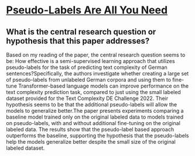 # [Pseudo-Labels Are All You Need](https://arxiv.org/abs/2208.09243)

## What is the central research question or hypothesis that this paper addresses?

Based on my reading of the paper, the central research question seems to be: How effective is a semi-supervised learning approach that utilizes pseudo-labels for the task of predicting text complexity of German sentences?Specifically, the authors investigate whether creating a large set of pseudo-labels from unlabeled German corpora and using them to fine-tune Transformer-based language models can improve performance on the text complexity prediction task, compared to just using the small labeled dataset provided for the Text Complexity DE Challenge 2022. Their hypothesis seems to be that the additional pseudo-labels will allow the models to generalize better.The paper presents experiments comparing a baseline model trained only on the original labeled data to models trained on pseudo-labels, with and without additional fine-tuning on the original labeled data. The results show that the pseudo-label based approach outperforms the baseline, supporting the hypothesis that the pseudo-labels help the models generalize better despite the small size of the original labeled dataset.
